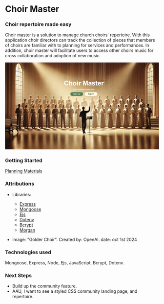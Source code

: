 # Choir Master
### Choir repertoire made easy

Choir master is a solution to manage church choirs' repertoire. With this application choir directors can track the collection of pieces that members of choirs are familiar with to planning for services and performances. In addition, choir master will facilitate users to access other choirs music for cross collaboration and adoption of new music.

![Choir Master](./public/assets/ChoirMasterLanding.png)

### Getting Started



[Planning Materials](https://trello.com/b/gtIvFv37/choir-master)


### Attributions

* Libraries:
    * [Express](https://www.npmjs.com/package/express)
    * [Mongoose](https://www.npmjs.com/package/mongoose)
    * [Ejs](https://www.npmjs.com/package/ejs)
    * [Dotenv](https://www.npmjs.com/package/dotenv)
    * [Bcrypt](https://www.npmjs.com/package/bcrypt)
    * [Morgan](https://www.npmjs.com/package/morgan)

* Image: "Golder Choir". 
    Created by: OpenAI.
    date: oct 1st 2024


### Technologies used

Mongoose, Express, Node, Ejs, JavaScript, Bcrypt, Dotenv. 


### Next Steps
* Build up the community feature.
* AAU, I want to see a styled CSS community landing page, and repertoire.